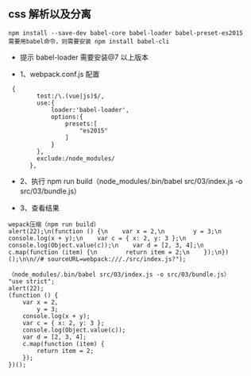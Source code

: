 ## css 解析以及分离

```
npm install --save-dev babel-core babel-loader babel-preset-es2015
需要用babel命令，则需要安装 npm install babel-cli
```

-   提示 babel-loader 需要安装@7 以上版本

-   1、webpack.conf.js 配置

```
 {
        test:/\.(vue|js)$/,
        use:{
            loader:'babel-loader',
            options:{
                presets:[
                    "es2015"
                ]
            }
        },
        exclude:/node_modules/
      },
```

-   2、执行 npm run build（node_modules/.bin/babel src/03/index.js -o src/03/bundle.js）

-   3、查看结果

```
wepack压缩（npm run build）
alert(22);\n(function () {\n    var x = 2,\n        y = 3;\n    console.log(x + y);\n    var c = { x: 2, y: 3 };\n    console.log(Object.value(c));\n    var d = [2, 3, 4];\n    c.map(function (item) {\n        return item = 2;\n    });\n})();\n\n//# sourceURL=webpack:///./src/index.js?");

（node_modules/.bin/babel src/03/index.js -o src/03/bundle.js）
"use strict";
alert(22);
(function () {
    var x = 2,
        y = 3;
    console.log(x + y);
    var c = { x: 2, y: 3 };
    console.log(Object.value(c));
    var d = [2, 3, 4];
    c.map(function (item) {
        return item = 2;
    });
})();

```
